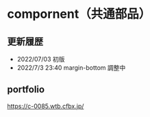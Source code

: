 # compornent（共通部品）

## 更新履歴

- 2022/07/03 初版
- 2022/7/3 23:40 margin-bottom 調整中

## portfolio

https://c-0085.wtb.cfbx.jp/
